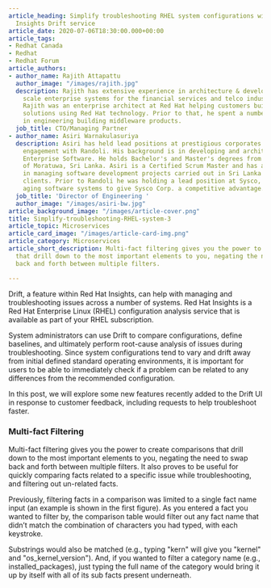 ```yaml
---
article_heading: Simplify troubleshooting RHEL system configurations with Red Hat
  Insights Drift service
article_date: 2020-07-06T18:30:00.000+00:00
article_tags:
- Redhat Canada
- Redhat
- Redhat Forum
article_authors:
- author_name: Rajith Attapattu
  author_image: "/images/rajith.jpg"
  description: Rajith has extensive experience in architecture & development of large
    scale enterprise systems for the financial services and telco industry. Previously,
    Rajith was an enterprise architect at Red Hat helping customers build successful
    solutions using Red Hat technology. Prior to that, he spent a number of years
    in engineering building middleware products.
  job_title: CTO/Managing Partner
- author_name: Asiri Warnakulasuriya
  description: Asiri has held lead positions at prestigious corporates prior to the
    engagement with Randoli. His background is in developing and architecting world-class
    Enterprise Software. He holds Bachelor's and Master's degrees from the University
    of Moratuwa, Sri Lanka. Asiri is a Certified Scrum Master and has a lot of experience
    in managing software development projects carried out in Sri Lanka for offshore
    clients. Prior to Randoli he was holding a lead position at Sysco, rearchitecting
    aging software systems to give Sysco Corp. a competitive advantage.
  job_title: 'Director of Engineering '
  author_image: "/images/asiri-bw.jpg"
article_background_image: "/images/article-cover.png"
title: Simplify-troubleshooting-RHEL-system-3
article_topic: Microservices
article_card_image: "/images/article-card-img.png"
article_category: Microservices
article_short_description: Multi-fact filtering gives you the power to create comparisons
  that drill down to the most important elements to you, negating the need to swap
  back and forth between multiple filters.

---
```

Drift, a feature within Red Hat Insights, can help with managing and troubleshooting issues across a number of systems. Red Hat Insights is a Red Hat Enterprise Linux (RHEL) configuration analysis service that is available as part of your RHEL subscription.

System administrators can use Drift to compare configurations, define baselines, and ultimately perform root-cause analysis of issues during troubleshooting. Since system configurations tend to vary and drift away from initial defined standard operating environments, it is important for users to be able to immediately check if a problem can be related to any differences from the recommended configuration.

In this post, we will explore some new features recently added to the Drift UI in response to customer feedback, including requests to help troubleshoot faster.

### Multi-fact Filtering

Multi-fact filtering gives you the power to create comparisons that drill down to the most important elements to you, negating the need to swap back and forth between multiple filters. It also proves to be useful for quickly comparing facts related to a specific issue while troubleshooting, and filtering out un-related facts.

Previously, filtering facts in a comparison was limited to a single fact name input (an example is shown in the first figure). As you entered a fact you wanted to filter by, the comparison table would filter out any fact name that didn’t match the combination of characters you had typed, with each keystroke.

Substrings would also be matched (e.g., typing "kern" will give you "kernel" and "os_kernel_version"). And, if you wanted to filter a category name (e.g., installed_packages), just typing the full name of the category would bring it up by itself with all of its sub facts present underneath.